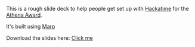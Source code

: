 This is a rough slide deck to help people get set up with [Hackatime](https://hackatime.hackclub.com) for the [Athena Award](https://athena.hackclub.com).

It's built using [Marp](https://marp.app/)

Download the slides here: [Click me](athena_hackatime_setup.pdf)